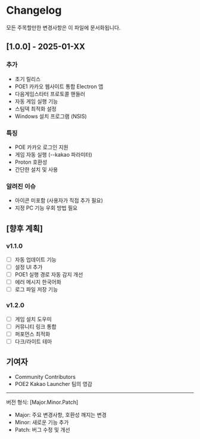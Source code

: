 # Changelog

모든 주목할만한 변경사항은 이 파일에 문서화됩니다.

## [1.0.0] - 2025-01-XX

### 추가
- 초기 릴리스
- POE1 카카오 웹사이트 통합 Electron 앱
- 다음게임스타터 프로토콜 핸들러
- 자동 게임 실행 기능
- 스팀덱 최적화 설정
- Windows 설치 프로그램 (NSIS)

### 특징
- POE 카카오 로그인 지원
- 게임 자동 실행 (--kakao 파라미터)
- Proton 호환성
- 간단한 설치 및 사용

### 알려진 이슈
- 아이콘 미포함 (사용자가 직접 추가 필요)
- 지정 PC 기능 우회 방법 필요

## [향후 계획]

### v1.1.0
- [ ] 자동 업데이트 기능
- [ ] 설정 UI 추가
- [ ] POE1 실행 경로 자동 감지 개선
- [ ] 에러 메시지 한국어화
- [ ] 로그 파일 저장 기능

### v1.2.0
- [ ] 게임 설치 도우미
- [ ] 커뮤니티 링크 통합
- [ ] 퍼포먼스 최적화
- [ ] 다크/라이트 테마

## 기여자
- Community Contributors
- POE2 Kakao Launcher 팀의 영감

---
버전 형식: [Major.Minor.Patch]
- Major: 주요 변경사항, 호환성 깨지는 변경
- Minor: 새로운 기능 추가
- Patch: 버그 수정 및 개선
